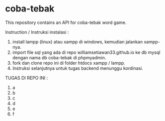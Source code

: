 # coba-tebak
This repository contains an API for coba-tebak word game.

Instruction / Instruksi instalasi :
1. install lampp (linux) atau xampp di windows, kemudian jalankan xampp-nya.
2. import file sql yang ada di repo williamsetiawan33.github.io ke db mysql dengan nama db coba-tebak di phpmyadmin.
3. fork dan clone repo ini di folder htdocs xampp / lampp.
4. Instruksi selanjutnya untuk tugas backend menunggu kordinasi.



TUGAS DI REPO INI :
1. a
2. b
3. c
4. d
5. e
6. f
